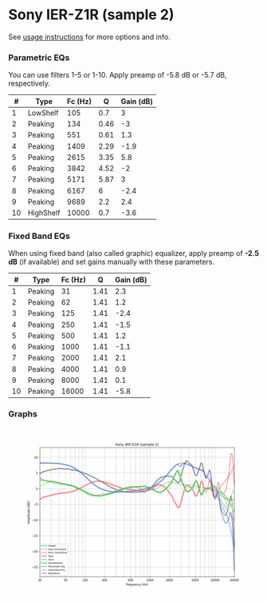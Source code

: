 # Sony IER-Z1R (sample 2)
See [usage instructions](https://github.com/jaakkopasanen/AutoEq#usage) for more options and info.

### Parametric EQs
You can use filters 1-5 or 1-10. Apply preamp of -5.8 dB or -5.7 dB, respectively.

|   # | Type      |   Fc (Hz) |    Q |   Gain (dB) |
|-----|-----------|-----------|------|-------------|
|   1 | LowShelf  |       105 | 0.7  |         3   |
|   2 | Peaking   |       134 | 0.46 |        -3   |
|   3 | Peaking   |       551 | 0.61 |         1.3 |
|   4 | Peaking   |      1409 | 2.29 |        -1.9 |
|   5 | Peaking   |      2615 | 3.35 |         5.8 |
|   6 | Peaking   |      3842 | 4.52 |        -2   |
|   7 | Peaking   |      5171 | 5.87 |         3   |
|   8 | Peaking   |      6167 | 6    |        -2.4 |
|   9 | Peaking   |      9689 | 2.2  |         2.4 |
|  10 | HighShelf |     10000 | 0.7  |        -3.6 |

### Fixed Band EQs
When using fixed band (also called graphic) equalizer, apply preamp of **-2.5 dB** (if available) and set gains manually with these parameters.

|   # | Type    |   Fc (Hz) |    Q |   Gain (dB) |
|-----|---------|-----------|------|-------------|
|   1 | Peaking |        31 | 1.41 |         2.3 |
|   2 | Peaking |        62 | 1.41 |         1.2 |
|   3 | Peaking |       125 | 1.41 |        -2.4 |
|   4 | Peaking |       250 | 1.41 |        -1.5 |
|   5 | Peaking |       500 | 1.41 |         1.2 |
|   6 | Peaking |      1000 | 1.41 |        -1.1 |
|   7 | Peaking |      2000 | 1.41 |         2.1 |
|   8 | Peaking |      4000 | 1.41 |         0.9 |
|   9 | Peaking |      8000 | 1.41 |         0.1 |
|  10 | Peaking |     16000 | 1.41 |        -5.8 |

### Graphs
![](./Sony%20IER-Z1R%20(sample%202).png)
